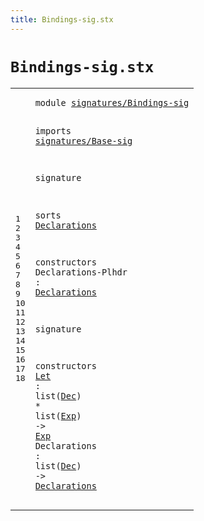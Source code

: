 ```yaml
---
title: Bindings-sig.stx
---
```


# `Bindings-sig.stx`



[pdmosses/metaborg-tiger/org.metaborg.lang.tiger.statix/src-gen/statix/signatures/Bindings-sig.stx]: https://github.com/pdmosses/metaborg-tiger/blob/master/org.metaborg.lang.tiger.statix/src-gen/statix/signatures/Bindings-sig.stx "The source file on GitHub"

<div class="stx"><table class="highlighttable"><tbody><tr><td class="linenos"><div class="linenodiv"><pre><span></span>1
2
3
4
5
6
7
8
9
10
11
12
13
14
15
16
17
18
</pre></div></td>
<td class="code"><pre><code><span class="keyword">module</span> <a href="../Tiger-sig.stx#signatures/Bindings-sig_141_164" id="signatures/Bindings-sig_7_30" title="Referenced at ../Tiger-sig.stx line 8">signatures/Bindings-sig</a>

<span class="keyword">imports</span>
  <a href="../Base-sig.stx#signatures/Base-sig_7_26" id="signatures/Base-sig_42_61" title="Defined at ../Base-sig.stx line 1">signatures/Base-sig</a>

<span class="keyword">signature</span>

  <span class="keyword">sorts</span>
    <a href="#Declarations_140_152" id="Declarations_86_98" title="Referenced at line 12, 18">Declarations</a>

  <span class="keyword">constructors</span>
    <span id="Declarations-Plhdr_119_137" title="Not referenced locally, nor via imports">Declarations-Plhdr</span> : <a href="#Declarations_86_98" id="Declarations_140_152" title="Defined at line 9">Declarations</a>

<span class="keyword">signature</span>

  <span class="keyword">constructors</span>
    <a href="../../../../trans/static-semantics.stx#Let_3188_3191" id="Let_184_187" title="Referenced at ../../../../trans/static-semantics.stx line 169">Let</a> : <span class="keyword">list</span>(<a href="../Base-sig.stx#Dec_60_63" id="Dec_195_198" title="Defined at ../Base-sig.stx line 8">Dec</a>) * <span class="keyword">list</span>(<a href="../Base-sig.stx#Exp_68_71" id="Exp_207_210" title="Defined at ../Base-sig.stx line 9">Exp</a>) -&gt; <a href="../Base-sig.stx#Exp_68_71" id="Exp_215_218" title="Defined at ../Base-sig.stx line 9">Exp</a>
    <span id="Declarations_223_235" title="Not referenced locally, nor via imports">Declarations</span> : <span class="keyword">list</span>(<a href="../Base-sig.stx#Dec_60_63" id="Dec_243_246" title="Defined at ../Base-sig.stx line 8">Dec</a>) -&gt; <a href="#Declarations_86_98" id="Declarations_251_263" title="Defined at line 9">Declarations</a>
</code></pre></td></tr></tbody></table></div>